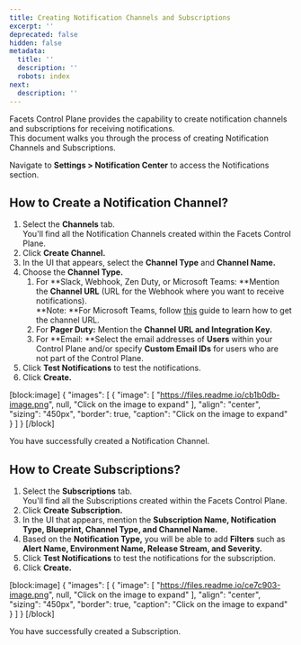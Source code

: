 ```yaml
---
title: Creating Notification Channels and Subscriptions
excerpt: ''
deprecated: false
hidden: false
metadata:
  title: ''
  description: ''
  robots: index
next:
  description: ''
---
```

Facets Control Plane provides the capability to create notification channels and subscriptions for receiving notifications.  
This document walks you through the process of creating Notification Channels and Subscriptions.

Navigate to **Settings > Notification Center** to access the Notifications section.

## How to Create a Notification Channel?

1. Select the **Channels** tab.  
   You'll find all the Notification Channels created within the Facets Control Plane.
2. Click **Create Channel.**
3. In the UI that appears, select the **Channel Type** and **Channel Name.**
4. Choose the **Channel Type.**
   1. For **Slack, Webhook, Zen Duty, or Microsoft Teams: **Mention the **Channel URL** (URL for the Webhook where you want to receive notifications).  
      **Note: **For Microsoft Teams, follow [this](https://learn.microsoft.com/en-us/microsoftteams/platform/webhooks-and-connectors/how-to/add-incoming-webhook?tabs=dotnet#create-incoming-webhooks-1) guide to learn how to get the channel URL.
   2. For **Pager Duty:** Mention the **Channel URL **and** Integration Key.**
   3. For **Email: **Select the email addresses of **Users** within your Control Plane and/or specify **Custom Email IDs** for users who are not part of the Control Plane.
5. Click **Test Notifications** to test the notifications.
6. Click **Create.**

[block:image]
{
  "images": [
    {
      "image": [
        "https://files.readme.io/cb1b0db-image.png",
        null,
        "Click on the image to expand"
      ],
      "align": "center",
      "sizing": "450px",
      "border": true,
      "caption": "Click on the image to expand"
    }
  ]
}
[/block]


You have successfully created a Notification Channel.

## How to Create Subscriptions?

1. Select the **Subscriptions** tab.  
   You'll find all the Subscriptions created within the Facets Control Plane.
2. Click **Create Subscription.**
3. In the UI that appears, mention the **Subscription Name, Notification Type, Blueprint, Channel Type, **and** Channel Name.**
4. Based on the **Notification Type,** you will be able to add **Filters** such as **Alert Name, Environment Name, Release Stream, **and** Severity.**
5. Click **Test Notifications** to test the notifications for the subscription.
6. Click **Create.**

[block:image]
{
  "images": [
    {
      "image": [
        "https://files.readme.io/ce7c903-image.png",
        null,
        "Click on the image to expand"
      ],
      "align": "center",
      "sizing": "450px",
      "border": true,
      "caption": "Click on the image to expand"
    }
  ]
}
[/block]


You have successfully created a Subscription.